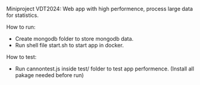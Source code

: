 Miniproject VDT2024: Web app with high performence, process large data for statistics.

How to run: 
 - Create mongodb folder to store mongodb data.
 - Run shell file start.sh to start app in docker.

How to test:
 - Run cannontest.js inside test/ folder to test app performence. (Install all pakage needed before run)